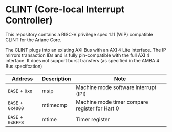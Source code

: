 # CLINT (Core-local Interrupt Controller)

This repository contains a RISC-V privilege spec 1.11 (WIP) compatible CLINT for the Ariane Core.

The CLINT plugs into an existing AXI Bus with an AXI 4 Lite interface. The IP mirrors transaction IDs and is fully pin-compatible with the full AXI 4 interface. It does not support burst transfers (as specified in the AMBA 4 Bus specifcation)

|      Address      | Description |                      Note                      |
|-------------------|-------------|------------------------------------------------|
| `BASE` + `0xo`    | msip        | Machine mode software interrupt (IPI)          |
| `BASE` + `0x4000` | mtimecmp    | Machine mode timer compare register for Hart 0 |
| `BASE` + `0xBFF8` | mtime       | Timer register                                 |
